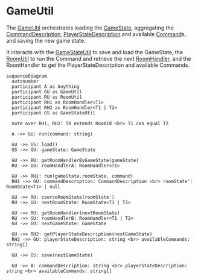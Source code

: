 # GameUtil

The [GameUtil](../src/utils/gameUtil.ts) orchestrates
loading the [GameState](../data/GameState),
aggregating the [CommandDescription](../data/commandDescription.md),
[PlayerStateDescription](../data/playerStateDescription.md)
and available [Command](../data/command.md)s,
and saving the new game state.

It interacts with the [GameStateUtil](./gameStateUtil.md) to save and load the GameState,
the [RoomUtil](./roomUtil.md) to run the Command and retrieve
the next [RoomHandler](./roomHandler.md), and the RoomHandler to get the PlayerStateDescription and available Commands.

```mermaid
sequenceDiagram
  autonumber
  participant A as Anything
  participant GU as GameUtil
  participant RU as RoomUtil
  participant RH1 as RoomHandler<T1>
  participant RH2 as RoomHandler<T1 | T2>
  participant GS as GameStateUtil

  note over RH1, RH2: TX extends RoomId <br> T1 can equal T2

  A ->> GU: run(command: string)

  GU ->> GS: load()
  GS ->> GU: gameState: GameState

  GU ->> RU: getRoomHandlerByGameState(gameState)
  RU ->> GU: roomHandlerA: RoomHandler<T1>

  GU ->> RH1: run(gameState.roomState, command)
  RH1 ->> GU: commandDescription: CommandDescription <br> roomState': RoomState<T1> | null

  GU ->> RU: coerceRoomState(roomState')
  RU ->> GU: nextRoomState: RoomState<T1 | T2>

  GU ->> RU: getRoomHandler(nextRoomState)
  RU ->> GU: roomHandlerB: RoomHandler<T1 | T2>
  GU ->> GU: nextGameState: GameState

  GU ->> RH2: getPlayerStateDescription(nextGameState)
  RH2 ->> GU: playerStateDescription: string <br> availableCommands: string[]

  GU ->> GS: save(nextGameState)

  GU ->> A: commandDescription: string <br> playerStateDescription: string <br> availableCommands: string[]
```

